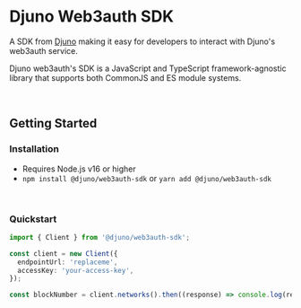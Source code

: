 # Djuno Web3auth SDK

A SDK from [Djuno](https://www.djuno.io/) making it easy for developers to interact with Djuno's web3auth service.

Djuno web3auth's SDK is a JavaScript and TypeScript framework-agnostic library that supports both CommonJS and ES module systems.

<br>

## Getting Started

### Installation

- Requires Node.js v16 or higher
- `npm install @djuno/web3auth-sdk` or `yarn add @djuno/web3auth-sdk`

<br>

### Quickstart

```ts
import { Client } from '@djuno/web3auth-sdk';

const client = new Client({
  endpointUrl: 'replaceme',
  accessKey: 'your-access-key',
});

const blockNumber = client.networks().then((response) => console.log(response));
```

<br>
